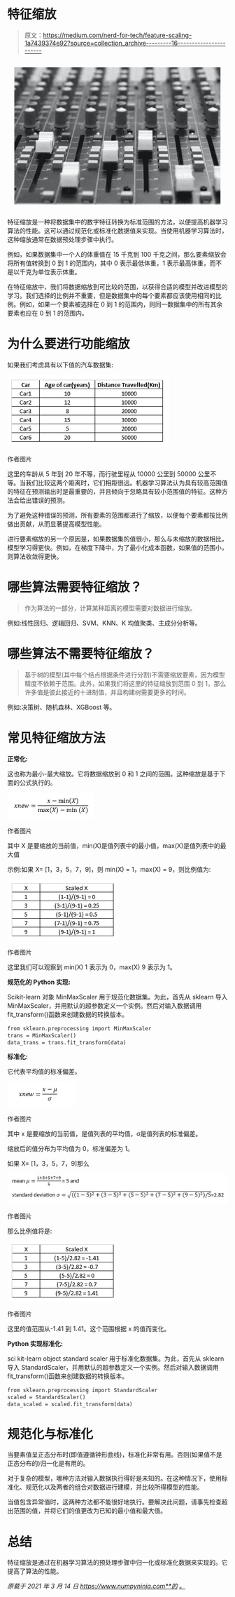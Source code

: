 # 特征缩放

> 原文：<https://medium.com/nerd-for-tech/feature-scaling-1a7439374e92?source=collection_archive---------16----------------------->

![](img/d488780b19d7c7bfa6757cf6ea0f01ea.png)

特征缩放是一种将数据集中的数字特征转换为标准范围的方法，以便提高机器学习算法的性能。这可以通过规范化或标准化数据值来实现。当使用机器学习算法时，这种缩放通常在数据预处理步骤中执行。

例如，如果数据集中一个人的体重值在 15 千克到 100 千克之间，那么要素缩放会将所有值转换到 0 到 1 的范围内，其中 0 表示最低体重，1 表示最高体重，而不是以千克为单位表示体重。

在特征缩放中，我们将数据缩放到可比较的范围，以获得合适的模型并改进模型的学习。我们选择的比例并不重要，但是数据集中的每个要素都应该使用相同的比例。例如，如果一个要素被选择在 0 到 1 的范围内，则同一数据集中的所有其余要素也应在 0 到 1 的范围内。

# **为什么要进行功能缩放**

如果我们考虑具有以下值的汽车数据集:

![](img/5fdd445f06fc6637baa6727ab2e6e9ff.png)

作者图片

这里的车龄从 5 年到 20 年不等，而行驶里程从 10000 公里到 50000 公里不等。当我们比较这两个距离时，它们相距很远。机器学习算法认为具有较高范围值的特征在预测输出时是最重要的，并且倾向于忽略具有较小范围值的特征。这种方法会给出错误的预测。

为了避免这种错误的预测，所有要素的范围都进行了缩放，以便每个要素都按比例做出贡献，从而显著提高模型性能。

进行要素缩放的另一个原因是，如果数据集的值很小，那么与未缩放的数据相比，模型学习得更快。例如，在梯度下降中，为了最小化成本函数，如果值的范围小，则算法收敛得更快。

# 哪些算法需要特征缩放？

> 作为算法的一部分，计算某种距离的模型需要对数据进行缩放。

例如:线性回归、逻辑回归、SVM、KNN、K 均值聚类、主成分分析等。

# 哪些算法不需要特征缩放？

> 基于树的模型(其中每个结点根据条件进行分割)不需要缩放要素，因为模型精度不依赖于范围。此外，如果我们将这里的特征缩放到范围 0 到 1，那么许多值是彼此接近的十进制值，并且构建树需要更多的时间。

例如:决策树、随机森林、XGBoost 等。

# 常见特征缩放方法

**正常化:**

这也称为最小-最大缩放。它将数据缩放到 0 和 1 之间的范围。这种缩放是基于下面的公式执行的。

![](img/74c529da1a93e47200b8738dcc85a191.png)

作者图片

其中 X 是要缩放的当前值，min(X)是值列表中的最小值，max(X)是值列表中的最大值

示例:如果 X= [1，3，5，7，9]，则 min(X) = 1，max(X) = 9，则比例值为:

![](img/754c8f60702687b100e2beff9595b2e3.png)

作者图片

这里我们可以观察到 min(X) 1 表示为 0，max(X) 9 表示为 1。

**规范化的 Python 实现:**

Scikit-learn 对象 MinMaxScaler 用于规范化数据集。为此，首先从 sklearn 导入 MinMaxScaler，并用默认的超参数定义一个实例。然后对输入数据调用 fit_transform()函数来创建数据的转换版本。

```
from sklearn.preprocessing import MinMaxScaler 
trans = MinMaxScaler() 
data_trans = trans.fit_transform(data)
```

**标准化:**

它代表平均值的标准偏差。

![](img/daa137bab7b53809e7f96a89fed8af79.png)

作者图片

其中 x 是要缩放的当前值，是值列表的平均值，σ是值列表的标准偏差。

缩放后的值分布为平均值为 0，标准偏差为 1。

如果 X= [1，3，5，7，9]那么

![](img/67f5bd3d23e1935590bb810a19423791.png)

作者图片

那么比例值将是:

![](img/2ceb9a83d83b2a0e68d2531aae79d58f.png)

作者图片

这里的值范围从-1.41 到 1.41。这个范围根据 x 的值而变化。

**Python 实现标准化:**

sci kit-learn object standard scaler 用于标准化数据集。为此，首先从 sklearn 导入 StandardScaler，并用默认的超参数定义一个实例。然后对输入数据调用 fit_transform()函数来创建数据的转换版本。

```
from sklearn.preprocessing import StandardScaler 
scaled = StandardScaler() 
data_scaled = scaled.fit_transform(data)
```

# 规范化与标准化

当要素值呈正态分布时(即值遵循钟形曲线)，标准化非常有用。否则(如果值不是正态分布的)归一化是有用的。

对于复杂的模型，哪种方法对输入数据执行得好是未知的。在这种情况下，使用标准化、规范化以及两者的组合对数据进行建模，并比较所得模型的性能。

当值包含异常值时，这两种方法都不能很好地执行。要解决此问题，请事先检查超出范围的值，并将它们的值更改为已知的最小值和最大值。

# **总结**

特征缩放是通过在机器学习算法的预处理步骤中归一化或标准化数据来实现的。它提高了算法的性能。

*原载于 2021 年 3 月 14 日 https://www.numpyninja.com**的* [*。*](https://www.numpyninja.com/post/feature-scaling)